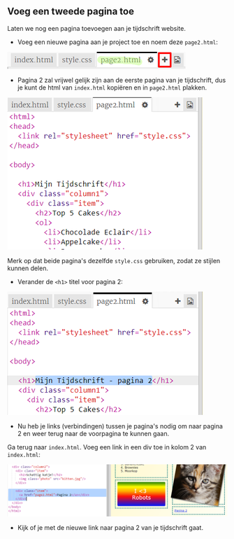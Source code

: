 ## Voeg een tweede pagina toe

Laten we nog een pagina toevoegen aan je tijdschrift website.

+ Voeg een nieuwe pagina aan je project toe en noem deze ` page2.html `:

![screenshot](images/magazine-page2.png)

+ Pagina 2 zal vrijwel gelijk zijn aan de eerste pagina van je tijdschrift, dus je kunt de html van ` index.html ` kopiëren en in ` page2.html ` plakken.

![screenshot](images/magazine-page2-html.png)

Merk op dat beide pagina's dezelfde ` style.css ` gebruiken, zodat ze stijlen kunnen delen.

+ Verander de `<h1>` titel voor pagina 2:

![screenshot](images/magazine-page2-h1.png)

+ Nu heb je links (verbindingen) tussen je pagina's nodig om naar pagina 2 en weer terug naar de voorpagina te kunnen gaan.

Ga terug naar ` index.html `. Voeg een link in een div toe in kolom 2 van ` index.html `:

![screenshot](images/magazine-page2-link.png)

+ Kijk of je met de nieuwe link naar pagina 2 van je tijdschrift gaat.